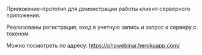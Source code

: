 Приложение-прототип для демонстрации работы клиент-серверного приложения.

Реализованы регистрация, вход в учетную запись и запрос к серверу с токеном. 

Можно посмотреть по адресу: https://phpwebinar.herokuapp.com/
